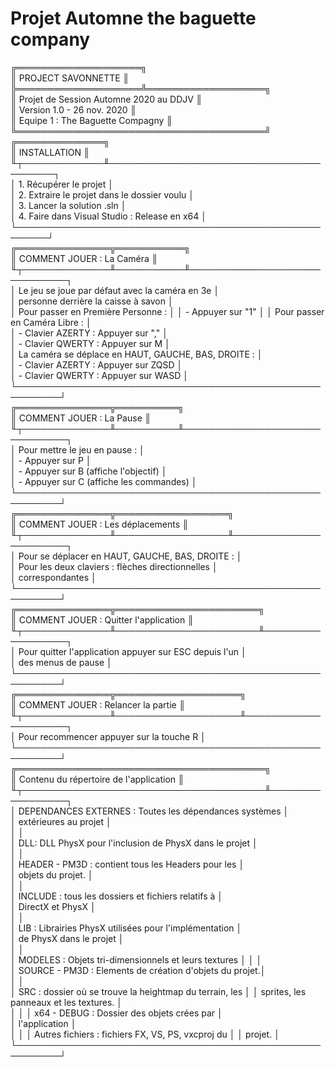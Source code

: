 # Projet Automne the baguette company
╔════════════════════╗  
║ PROJECT SAVONNETTE ║  
╠════════════════════╩═══════════════════╗  
║ Projet de Session Automne 2020 au DDJV ║  
║ Version 1.0 - 26 nov. 2020             ║  
║ Equipe 1 : The Baguette Compagny       ║  
╚════════════════════════════════════════╝  
╔══════════════╗  
║ INSTALLATION ║  
╙┬─────────────╨─────────────────────────────────────────┐  
 │ 1. Récupérer le projet                                │  
 │ 2. Extraire le projet dans le dossier voulu           │  
 │ 3. Lancer la solution .sln                            │  
 │ 4. Faire dans Visual Studio : Release en x64			 │  
 └───────────────────────────────────────────────────────┘  
╔═══════════════╦═══════════╗  
║ COMMENT JOUER : La Caméra ║  
╙┬──────────────╨───────────╨──────────────────────────────┐  
 │ Le jeu se joue par défaut avec la caméra en 3e          │  
 │ personne derrière la caisse à savon                     │  
 │ Pour passer en Première Personne :                      │
 │	 - Appuyer sur "1"                                     │
 │ Pour passer en Caméra Libre :                           │  
 │   - Clavier AZERTY : Appuyer sur ","                    │  
 │   - Clavier QWERTY : Appuyer sur M                      │   
 │ La caméra se déplace en HAUT, GAUCHE, BAS, DROITE :     │  
 │   - Clavier AZERTY : Appuyer sur ZQSD                   │  
 │   - Clavier QWERTY : Appuyer sur WASD                   │  
 └─────────────────────────────────────────────────────────┘  
╔═══════════════╦══════════╗  
║ COMMENT JOUER : La Pause ║  
╙┬──────────────╨──────────╨───────────────────────────────┐  
 │ Pour mettre le jeu en pause :                           │  
 │   - Appuyer sur P                                       │  
 │   - Appuyer sur B (affiche l'objectif)                  │  
 │   - Appuyer sur C (affiche les commandes)               │  
 └─────────────────────────────────────────────────────────┘  
╔═══════════════╦══════════════════╗  
║ COMMENT JOUER : Les déplacements ║  
╙┬──────────────╨──────────────────╨───────────────────────┐  
 │ Pour se déplacer en HAUT, GAUCHE, BAS, DROITE :         │  
 │ Pour les deux claviers : flèches directionnelles        │  
 │ correspondantes                                         │  
 └─────────────────────────────────────────────────────────┘  
╔═══════════════╦═══════════════════════╗  
║ COMMENT JOUER : Quitter l'application ║  
╙┬──────────────╨───────────────────────╨──────────────────┐  
 │ Pour quitter l'application appuyer sur ESC depuis l'un  │  
 │ des menus de pause                                      │   
 └─────────────────────────────────────────────────────────┘  
╔═══════════════╦════════════════════╗  
║ COMMENT JOUER : Relancer la partie ║  
╙┬──────────────╨────────────────────╨─────────────────────┐  
 │ Pour recommencer appuyer sur la touche R                │   
 └─────────────────────────────────────────────────────────┘  
╔════════════════════════════════════════╗  
║ Contenu du répertoire de l'application ║  
╙┬───────────────────────────────────────╨─────────────────┐  
 │ DEPENDANCES EXTERNES : Toutes les dépendances systèmes  │  
 │ extérieures au projet                                   │  
 │                                                         │  
 │ DLL: DLL PhysX pour l'inclusion de PhysX dans le projet │  
 │                                                         │  
 │ HEADER - PM3D : contient tous les Headers pour les      │  
 │ objets du projet.                                       │  
 │                                                         │  
 │ INCLUDE : tous les dossiers et fichiers relatifs à      │  
 │ DirectX et PhysX                                        │  
 │                                                         │  
 │ LIB :  Librairies PhysX utilisées pour l'implémentation │  
 │ de PhysX dans le projet                                 │  
 │                                                         │  
 │ MODELES : Objets tri-dimensionnels et leurs textures    │ 
 │                                                         │  
 │ SOURCE - PM3D : Elements de création d'objets du projet.│  
 │                                                         │  
 │ SRC : dossier où se trouve la heightmap du terrain, les │ 
 │ sprites, les panneaux et les textures.                  │  
 │                                                         │ 
 │ x64 - DEBUG : Dossier des objets crées par              │  
 │ l'application                                           │  
 │                                                         │
 │ Autres fichiers : fichiers FX, VS, PS, vxcproj du       │
 │ projet.                                                 │
 └─────────────────────────────────────────────────────────┘  